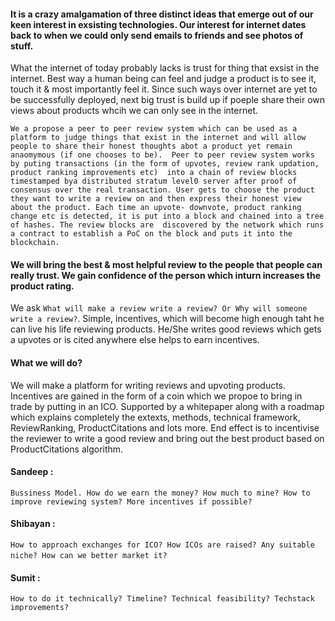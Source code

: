 #### It is a crazy amalgamation of three distinct ideas that emerge out of our keen interest in exsisting technologies. Our interest for internet dates back to when we could only send emails to friends and see photos of stuff.

What the internet of today probably lacks is trust for thing that exsist in the internet. Best way a human being can feel and judge a product is to see it, touch it & most importantly feel it. Since such ways over internet are yet to be successfully deployed, next big trust is build up if poeple share their own views about products whcih we can only see in the internet. 

`We a propose a peer to peer review system which can be used as a platform to judge things that exist in the internet and will allow people
to share their honest thoughts abot a product yet remain anaomymous (if one chooses to be). 
Peer to peer review system works by puting transactions (in the form of upvotes, review rank updation, product ranking improvements etc) 
into a chain of review blocks timestamped bya distributed stratum level0 server after proof of consensus over the real transaction.
User gets to choose the product they want to write a review on and then express their honest view about the product. Each time an upvote-
downvote, product ranking change etc is detected, it is put into a block and chained into a tree of hashes. The review blocks are 
discovered by the network which runs a contract to establish a PoC on the block and puts it into the blockchain.`

#### We will bring the best & most helpful review to the people that people can really trust. We gain confidence of the person which inturn increases the product rating. 

We ask `What will make a review write a review? Or Why will someone write a review?`.
Simple, incentives, which will become high enough taht he can live his life reviewing products. He/She writes good reviews which gets
a upvotes or is cited anywhere else helps to earn incentives.

#### What we will do?
We will make a platform for writing reviews and upvoting products. Incentives are gained in the form of a coin which we propoe to bring in 
trade by putting in an ICO. Supported by a whitepaper along with a roadmap which explains completely the extexts, methods, technical
framework, ReviewRanking, ProductCitations and lots more. End effect is to incentivise the reviewer to write a good review and bring out 
the best product based on ProductCitations algorithm. 

#### Sandeep : 
`Bussiness Model. How do we earn the money?
 How much to mine?
 How to improve reviewing system? More incentives if possible?`
 
#### Shibayan  :
`How to approach exchanges for ICO?
 How ICOs are raised?
 Any suitable niche?
 How can we better market it?`
  
#### Sumit  :
`How to do it technically?
 Timeline?
 Technical feasibility?
 Techstack improvements?`

  



